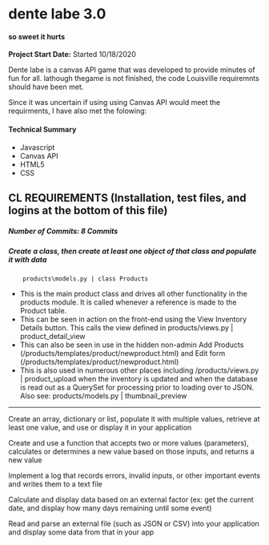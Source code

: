 # dente labe 3.0
####  so sweet it hurts

**Project Start Date:** Started 10/18/2020

Dente labe is a canvas API game that was developed to provide minutes of fun for all.  lathough thegame is not finished, the code Louisville requiremnts should have been met.

Since it was uncertain if using using Canvas API would meet the requirments, I have also met the folowing:



#### Technical Summary
  - Javascript
  - Canvas API
  - HTML5
  - CSS

CL REQUIREMENTS (Installation, test files, and logins at the bottom of this file)
-------------
##### Number of Commits: 8 Commits

##### Create a class, then create at least one object of that class and populate it with data

        products\models.py | class Products

  - This is the main product class and drives all other functionality in the products module.  It is called whenever a reference is made to the Product table.
  - This can be seen in action on the front-end using the View Inventory Details button.  This calls the view defined in products/views.py | product_detail_view
  - This can also be seen in use in the hidden non-admin Add Products (/products/templates/product/newproduct.html) and Edit form (/products/templates/product/newproduct.html)
  - This is also used in numerous other places including /products/views.py | product_upload when the inventory is updated and when the database is read out as a QuerySet for processing prior to loading over to JSON.
  Also see: products/models.py | thumbnail_preview

 -------------


Create an array, dictionary or list, populate it with multiple values, retrieve at least one value, and use or display it in your application

Create and use a function that accepts two or more values (parameters), calculates or determines a new value based on those inputs, and returns a new value

Implement a log that records errors, invalid inputs, or other important events and writes them to a text file

Calculate and display data based on an external factor (ex: get the current date, and display how many days remaining until some event)

Read and parse an external file (such as JSON or CSV) into your application and display some data from that in your app
